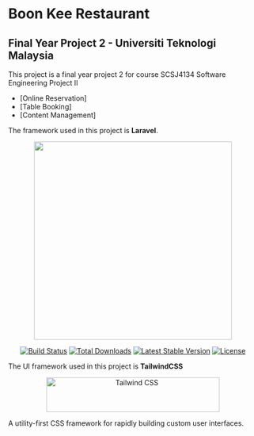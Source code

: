 # Boon Kee Restaurant

## Final Year Project 2 - Universiti Teknologi Malaysia

This project is a final year project 2 for course SCSJ4134 Software Engineering Project II

-   [Online Reservation]
-   [Table Booking]
-   [Content Management]

The framework used in this project is <b>Laravel</b>.

<p align="center">
<a href="https://laravel.com" target="_blank">
<img src="https://raw.githubusercontent.com/laravel/art/master/logo-lockup/5%20SVG/2%20CMYK/1%20Full%20Color/laravel-logolockup-cmyk-red.svg" width="400">
</a>
</p>

<p align="center">
<a href="https://travis-ci.org/laravel/framework"><img src="https://travis-ci.org/laravel/framework.svg" alt="Build Status"></a>
<a href="https://packagist.org/packages/laravel/framework"><img src="https://img.shields.io/packagist/dt/laravel/framework" alt="Total Downloads"></a>
<a href="https://packagist.org/packages/laravel/framework"><img src="https://img.shields.io/packagist/v/laravel/framework" alt="Latest Stable Version"></a>
<a href="https://packagist.org/packages/laravel/framework"><img src="https://img.shields.io/packagist/l/laravel/framework" alt="License"></a>
</p>

The UI framework used in this project is <b>TailwindCSS</b>

<p align="center">
  <a href="https://tailwindcss.com" target="_blank">
    <img src="https://github.com/tailwindlabs/tailwindcss/raw/master/.github/logo-dark.svg" alt="Tailwind CSS" width="350" height="70">
  </a>
</p>

<p>
A utility-first CSS framework for rapidly building custom user interfaces.
</p>
